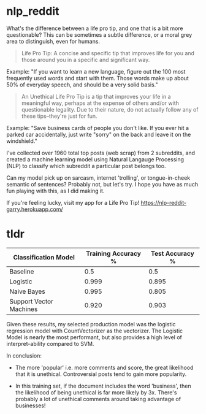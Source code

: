 # nlp_reddit

What's the difference between a life pro tip, and one that is a bit more questionable? This can be sometimes a subtle difference, or a moral grey area to distinguish, even for humans.

> Life Pro Tip:
A concise and specific tip that improves life for you and those around you in a specific and significant way.


Example: "If you want to learn a new language, figure out the 100 most frequently used words and start with them. Those words make up about 50% of everyday speech, and should be a very solid basis."

> An Unethical Life Pro Tip is a tip that improves your life in a meaningful way, perhaps at the expense of others and/or with questionable legality. Due to their nature, do not actually follow any of these tips–they're just for fun.


Example: "Save business cards of people you don't like. If you ever hit a parked car accidentally, just write "sorry" on the back and leave it on the windshield."

I've collected over 1960 total top posts (web scrap) from 2 subreddits, and created a machine learning model using Natural Langauge Processing (NLP) to classify which subreddit a particular post belongs too.


Can my model pick up on sarcasm, internet 'trolling', or tongue-in-cheek semantic of sentences? Probably not, but let's try. I hope you have as much fun playing with this, as I did making it.

If you're feeling lucky, visit my app for a Life Pro Tip!
https://nlp-reddit-garry.herokuapp.com/


# tldr 
| Classification Model  | Training Accuracy %  | Test Accuracy %  
|---|---|---|
| Baseline |	0.5	| 0.5 |
| Logistic |	0.999 |	0.895 |
| Naive Bayes	| 0.995	| 0.805 |
| Support Vector Machines |	0.920 |	0.903 |

Given these results, my selected production model was the logistic regression model with CountVectorizer as the vectorizer. The Logistic Model is nearly the most performant, but also provides a high level of interpret-ability compared to SVM.

In conclusion:
* The more 'popular' i.e. more comments and score, the great likelihood that it is unethical. Controversial posts tend to gain more popularity.

* In this training set, if the document includes the word 'business', then the likelihood of being unethical is far more likely by 3x. There's probably a lot of unethical comments around taking advantage of businesses!
